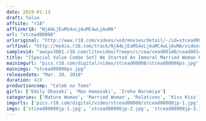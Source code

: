 ```yaml
---
date: 2019-01-13
draft: false
affsite: "r18"
afflinkr18: "NjA4LjEuMS4xLjAuMC4wLjAuMA"
url: "stcead00008"
urloriginal: "http://www.r18.com/videos/vod/movies/detail/-/id=stcead00008"
urlfinal: "http://media.r18.com/track/NjA4LjEuMS4xLjAuMC4wLjAuMA/videos/vod/movies/detail/-/id=stcead00008"
samplevid: "awspv3001.r18.com/litevideo/freepv/c/cea/cead00140/cead00140_dmb_w.mp4"
title: "[Special Value Combo Set] We Started An Immoral Married Woman Home Drinking Service Iroha Narumiya Emily Okazaki Mao Hamasaki"
mainimgurl: "pics.r18.com/digital/video/stcead00008/stcead00008ps.jpg"
mainimgs: "stcead00008ps.jpg"
releasedate: "Mar. 20, 2018"
duration: 419
productioncomp: "Celeb no Tomo"
girls: ['Emily Okazaki', 'Mao Hamasaki', 'Iroha Narumiya']
categories: ['Mature Woman', 'Married Woman', 'Relatives', 'Kiss Kiss', 'Drama', 'Hi-Def', 'Set Items']
imgurls: ['pics.r18.com/digital/video/stcead00008/stcead00008jp-1.jpg', 'pics.r18.com/digital/video/stcead00008/stcead00008jp-2.jpg', 'pics.r18.com/digital/video/stcead00008/stcead00008jp-3.jpg', 'pics.r18.com/digital/video/stcead00008/stcead00008jp-4.jpg', 'pics.r18.com/digital/video/stcead00008/stcead00008jp-5.jpg', 'pics.r18.com/digital/video/stcead00008/stcead00008jp-6.jpg', 'pics.r18.com/digital/video/stcead00008/stcead00008jp-7.jpg', 'pics.r18.com/digital/video/stcead00008/stcead00008jp-8.jpg', 'pics.r18.com/digital/video/stcead00008/stcead00008jp-9.jpg', 'pics.r18.com/digital/video/stcead00008/stcead00008jp-10.jpg', 'pics.r18.com/digital/video/stcead00008/stcead00008jp-11.jpg', 'pics.r18.com/digital/video/stcead00008/stcead00008jp-12.jpg', 'pics.r18.com/digital/video/stcead00008/stcead00008jp-13.jpg', 'pics.r18.com/digital/video/stcead00008/stcead00008jp-14.jpg', 'pics.r18.com/digital/video/stcead00008/stcead00008jp-15.jpg', 'pics.r18.com/digital/video/stcead00008/stcead00008jp-16.jpg', 'pics.r18.com/digital/video/stcead00008/stcead00008jp-17.jpg', 'pics.r18.com/digital/video/stcead00008/stcead00008jp-18.jpg', 'pics.r18.com/digital/video/stcead00008/stcead00008jp-19.jpg', 'pics.r18.com/digital/video/stcead00008/stcead00008jp-20.jpg']
imgs: ['stcead00008jp-1.jpg', 'stcead00008jp-2.jpg', 'stcead00008jp-3.jpg', 'stcead00008jp-4.jpg', 'stcead00008jp-5.jpg', 'stcead00008jp-6.jpg', 'stcead00008jp-7.jpg', 'stcead00008jp-8.jpg', 'stcead00008jp-9.jpg', 'stcead00008jp-10.jpg', 'stcead00008jp-11.jpg', 'stcead00008jp-12.jpg', 'stcead00008jp-13.jpg', 'stcead00008jp-14.jpg', 'stcead00008jp-15.jpg', 'stcead00008jp-16.jpg', 'stcead00008jp-17.jpg', 'stcead00008jp-18.jpg', 'stcead00008jp-19.jpg', 'stcead00008jp-20.jpg']
---
```

